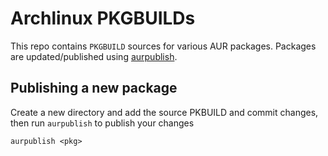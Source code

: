 # Archlinux PKGBUILDs

This repo contains `PKGBUILD` sources for various AUR packages. Packages are updated/published using [aurpublish](https://github.com/eli-schwartz/aurpublish).

## Publishing a new package

Create a new directory and add the source PKBUILD and commit changes, then run `aurpublish` to publish your changes

```
aurpublish <pkg>
```

